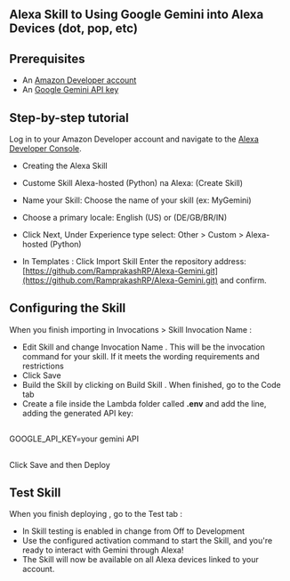 ## Alexa Skill to Using Google Gemini into Alexa Devices (dot, pop, etc)

## Prerequisites

- An [Amazon Developer account](https://developer.amazon.com/)
- An [Google Gemini API key](https://aistudio.google.com/app/apikey)
##

## Step-by-step tutorial
Log in to your Amazon Developer account and navigate to the [Alexa Developer Console](https://developer.amazon.com/alexa/console/ask).
- Creating the Alexa Skill
- Custome Skill Alexa-hosted (Python) na Alexa: (Create Skill)

- Name your Skill: Choose the name of your skill (ex: MyGemini)
- Choose a primary locale: English (US) or (DE/GB/BR/IN)
- Click Next, Under Experience type select: Other > Custom > Alexa-hosted (Python)
- In Templates : Click Import Skill
Enter the repository address: [https://github.com/RamprakashRP/Alexa-Gemini.git](https://github.com/RamprakashRP/Alexa-Gemini.git) and confirm.

## Configuring the Skill
When you finish importing in Invocations > Skill Invocation Name :
- Edit Skill and change Invocation Name . This will be the invocation command for your skill. If it meets the wording requirements and restrictions
- Click Save
- Build the Skill by clicking on Build Skill . When finished, go to the Code tab
- Create a file inside the Lambda folder called **.env** and add the line, adding the generated API key:
##
GOOGLE_API_KEY=your gemini API
##
Click Save and then Deploy

## Test Skill
When you finish deploying , go to the Test tab :
- In Skill testing is enabled in change from Off to Development
- Use the configured activation command to start the Skill, and you're ready to interact with Gemini through Alexa!
- The Skill will now be available on all Alexa devices linked to your account.
